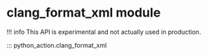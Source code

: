 # clang_format_xml module

!!! info
    This API is experimental and not actually used in production.

::: python_action.clang_format_xml
